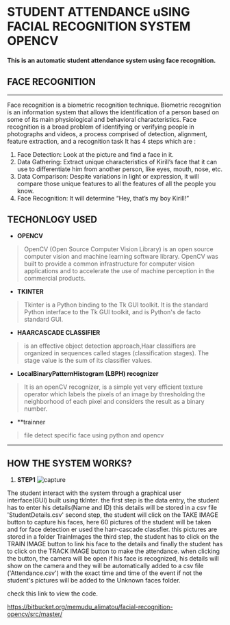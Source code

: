 # STUDENT ATTENDANCE uSING FACIAL RECOGNITION SYSTEM OPENCV

#### This is an automatic student attendance system using face recognition.


## FACE RECOGNITION 
***

Face recognition is a biometric recognition technique.
Biometric recognition is an information system that allows the identification of a person based on some of its main physiological and behavioral characteristics.
Face recognition is a broad problem of identifying or verifying people in photographs and videos, a process comprised of detection, alignment, feature extraction, and a recognition task
It has 4 steps which are :
1. Face Detection: Look at the picture and find a face in it.
2. Data Gathering: Extract unique characteristics of Kirill’s face that it can use to differentiate him from another person, like eyes, mouth, nose, etc.
3. Data Comparison: Despite variations in light or expression, it will compare those unique features to all the features of all the people you know.
4. Face Recognition: It will determine “Hey, that’s my boy Kirill!”

## TECHONLOGY USED

* **OPENCV**
>OpenCV (Open Source Computer Vision Library) is an open source computer vision and machine learning software library. 
OpenCV was built to provide a common infrastructure for computer vision applications and to accelerate the use of machine perception in the commercial products.

* **TKINTER**
>Tkinter is a Python binding to the Tk GUI toolkit. It is the standard Python interface to the Tk GUI toolkit, and is Python's de facto standard GUI.

* **HAARCASCADE CLASSIFIER**
> is an effective object detection approach,Haar classifiers are organized in sequences called stages (classification stages). The stage value is the sum of its classifier values.

* **LocalBinaryPatternHistogram (LBPH) recognizer**
> It is an openCV recognizer, is a simple yet very efficient texture operator which labels the pixels of an image by thresholding the neighborhood of each pixel and considers the result as a binary number.

* **trainner
>file detect specific face using python and opencv

***
## HOW THE SYSTEM WORKS?

1. **STEP1**
![capture](https://github.com/memudualimatou/STUDENT-ATTENDANCE-USING-FACIAL-RECOGNITION-SYSTEM-OPENCV/blob/master/Docs/Images/Capture12.PNG)



The student interact with the system through a graphical user interface(GUI) built using tkInter.
the first step is the data entry, the student has to enter his details(Name and ID) this details will be stored in a csv file 'StudentDetails.csv'
second step, the student will click on the TAKE IMAGE button to capture his faces, here 60 pictures of the student will be taken and for face detection er used the harr-cascade classfier. this pictures are stored in a folder TrainImages
the third step, the student has to click on the TRAIN IMAGE button to link his face to the details and finally the student has to click on the TRACK IMAGE button to make the attendance.
when clicking the button, the camera will be open if his face is recognized, his details will show on the camera and they will be automatically added to a csv file ('Attendance.csv') with the exact time and time of the event if not the student's pictures will be added to the Unknown faces folder.

check this link to view the code.

https://bitbucket.org/memudu_alimatou/facial-recognition-opencv/src/master/

